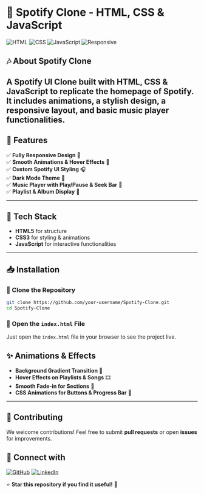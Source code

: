 # 🎵 Spotify Clone - HTML, CSS & JavaScript

![HTML](https://img.shields.io/badge/HTML5-orange?style=flat&logo=html5)
![CSS](https://img.shields.io/badge/CSS3-blue?style=flat&logo=css3)
![JavaScript](https://img.shields.io/badge/JavaScript-yellow?style=flat&logo=javascript)
![Responsive](https://img.shields.io/badge/Responsive-Design-green)

## 🎶 About Spotify Clone
A **Spotify UI Clone** built with **HTML, CSS & JavaScript** to replicate the homepage of Spotify. It includes animations, a stylish design, a responsive layout, and basic music player functionalities.
---

## 🚀 Features
✅ **Fully Responsive Design** 📱  
✅ **Smooth Animations & Hover Effects** 🎨  
✅ **Custom Spotify UI Styling** 🎧  
✅ **Dark Mode Theme** 🌙  
✅ **Music Player with Play/Pause & Seek Bar** 🎵  
✅ **Playlist & Album Display** 🎼  

---

## 🎨 Tech Stack
- **HTML5** for structure  
- **CSS3** for styling & animations  
- **JavaScript** for interactive functionalities  

---

## 📥 Installation

### 🔹 Clone the Repository
```sh
git clone https://github.com/your-username/Spotify-Clone.git
cd Spotify-Clone
```

### 🔹 Open the `index.html` File
Just open the `index.html` file in your browser to see the project live.


## ✨ Animations & Effects
- **Background Gradient Transition** 🎨  
- **Hover Effects on Playlists & Songs** 🎞️  
- **Smooth Fade-in for Sections** 🔄  
- **CSS Animations for Buttons & Progress Bar** 🚀  

---

## 🤝 Contributing
We welcome contributions! Feel free to submit **pull requests** or open **issues** for improvements.


## 📢 Connect with 
[![GitHub](https://img.shields.io/badge/GitHub-black?logo=github&logoColor=white)](https://github.com/Adnaan-dev)
[![LinkedIn](https://img.shields.io/badge/LinkedIn-blue?logo=linkedin&logoColor=white)](https://www.linkedin.com/in/jan-adnan-farooq-b216b7321/)

⭐ **Star this repository if you find it useful!** 🚀
